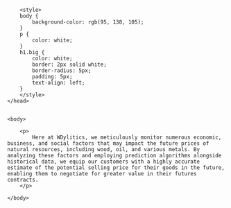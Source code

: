 
<html>
    <head>
        <title>Wdylitics Predictor</title>

        <style>
        body {
            background-color: rgb(95, 138, 105);
        }
        p {
            color: white;
        }
        h1.big {
            color: white;
            border: 2px solid white;
            border-radius: 5px;
            padding: 5px;
            text-align: left;
        }
        </style>
    </head>


    <body>
        
        <p>
            Here at WDylitics, we meticulously monitor numerous economic, business, and social factors that may impact the future prices of natural resources, including wood, oil, and various metals. By analyzing these factors and employing prediction algorithms alongside historical data, we equip our customers with a highly accurate estimate of the potential selling price for their goods in the future, enabling them to negotiate for greater value in their futures contracts.
        </p>
        
    </body>

</html>
